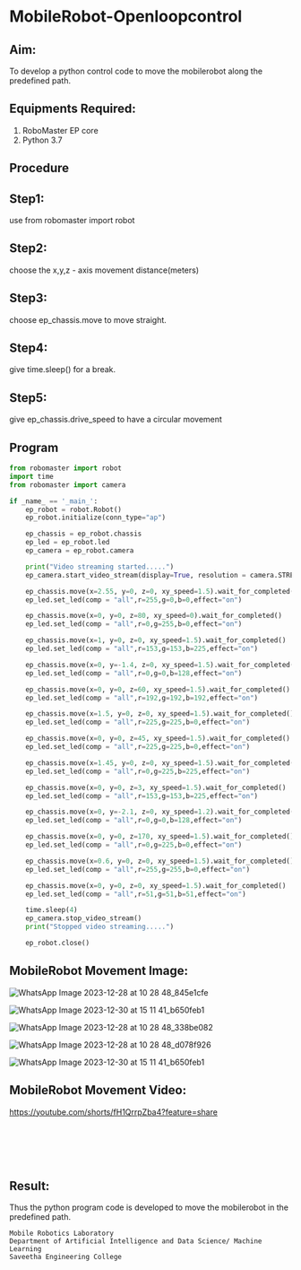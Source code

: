 # MobileRobot-Openloopcontrol
## Aim:

To develop a python control code to move the mobilerobot along the predefined path.

## Equipments Required:
1. RoboMaster EP core
2. Python 3.7

## Procedure

## Step1:

use from robomaster import robot

## Step2:

choose the x,y,z - axis movement distance(meters)


## Step3:

choose ep_chassis.move to move straight.

## Step4:

give time.sleep() for a break.

## Step5:

give ep_chassis.drive_speed to have a circular movement

## Program
```python
from robomaster import robot
import time
from robomaster import camera

if _name_ == '_main_':
    ep_robot = robot.Robot()
    ep_robot.initialize(conn_type="ap")

    ep_chassis = ep_robot.chassis
    ep_led = ep_robot.led
    ep_camera = ep_robot.camera

    print("Video streaming started.....")
    ep_camera.start_video_stream(display=True, resolution = camera.STREAM_360P)

    ep_chassis.move(x=2.55, y=0, z=0, xy_speed=1.5).wait_for_completed()
    ep_led.set_led(comp = "all",r=255,g=0,b=0,effect="on")

    ep_chassis.move(x=0, y=0, z=80, xy_speed=0).wait_for_completed()
    ep_led.set_led(comp = "all",r=0,g=255,b=0,effect="on")

    ep_chassis.move(x=1, y=0, z=0, xy_speed=1.5).wait_for_completed()
    ep_led.set_led(comp = "all",r=153,g=153,b=225,effect="on")

    ep_chassis.move(x=0, y=-1.4, z=0, xy_speed=1.5).wait_for_completed()
    ep_led.set_led(comp = "all",r=0,g=0,b=128,effect="on")

    ep_chassis.move(x=0, y=0, z=60, xy_speed=1.5).wait_for_completed()
    ep_led.set_led(comp = "all",r=192,g=192,b=192,effect="on")

    ep_chassis.move(x=1.5, y=0, z=0, xy_speed=1.5).wait_for_completed()
    ep_led.set_led(comp = "all",r=225,g=225,b=0,effect="on")

    ep_chassis.move(x=0, y=0, z=45, xy_speed=1.5).wait_for_completed()
    ep_led.set_led(comp = "all",r=225,g=225,b=0,effect="on")

    ep_chassis.move(x=1.45, y=0, z=0, xy_speed=1.5).wait_for_completed()
    ep_led.set_led(comp = "all",r=0,g=225,b=225,effect="on")

    ep_chassis.move(x=0, y=0, z=3, xy_speed=1.5).wait_for_completed()
    ep_led.set_led(comp = "all",r=153,g=153,b=225,effect="on")

    ep_chassis.move(x=0, y=-2.1, z=0, xy_speed=1.2).wait_for_completed()
    ep_led.set_led(comp = "all",r=0,g=0,b=128,effect="on")

    ep_chassis.move(x=0, y=0, z=170, xy_speed=1.5).wait_for_completed()
    ep_led.set_led(comp = "all",r=0,g=225,b=0,effect="on")

    ep_chassis.move(x=0.6, y=0, z=0, xy_speed=1.5).wait_for_completed()
    ep_led.set_led(comp = "all",r=255,g=255,b=0,effect="on")

    ep_chassis.move(x=0, y=0, z=0, xy_speed=1.5).wait_for_completed()
    ep_led.set_led(comp = "all",r=51,g=51,b=51,effect="on")

    time.sleep(4)
    ep_camera.stop_video_stream()
    print("Stopped video streaming.....")

    ep_robot.close()
```

## MobileRobot Movement Image:
![WhatsApp Image 2023-12-28 at 10 28 48_845e1cfe](https://github.com/ajinajoshpin/mobilerobot-openloopcontrol/assets/148514578/6f05f4a2-aed8-414e-8e67-abed95c500c4)

![WhatsApp Image 2023-12-30 at 15 11 41_b650feb1](https://github.com/ajinajoshpin/mobilerobot-openloopcontrol/assets/148514578/aaf51dde-4ca4-431b-ad1f-59334a7851de)

![WhatsApp Image 2023-12-28 at 10 28 48_338be082](https://github.com/ajinajoshpin/mobilerobot-openloopcontrol/assets/148514578/a27c854b-0ec6-4c5a-a970-07a3045914ba)

![WhatsApp Image 2023-12-28 at 10 28 48_d078f926](https://github.com/ajinajoshpin/mobilerobot-openloopcontrol/assets/148514578/5cc724fc-9672-4630-9449-49b83be17f47)

![WhatsApp Image 2023-12-30 at 15 11 41_b650feb1](https://github.com/ajinajoshpin/mobilerobot-openloopcontrol/assets/148514578/f64e8759-2a7a-474d-ab69-7562bf0de8fd)

## MobileRobot Movement Video:


https://youtube.com/shorts/fH1QrrpZba4?feature=share

<br/>
<br/>
<br/>
<br/>

## Result:
Thus the python program code is developed to move the mobilerobot in the predefined path.


```
Mobile Robotics Laboratory
Department of Artificial Intelligence and Data Science/ Machine Learning
Saveetha Engineering College
```
